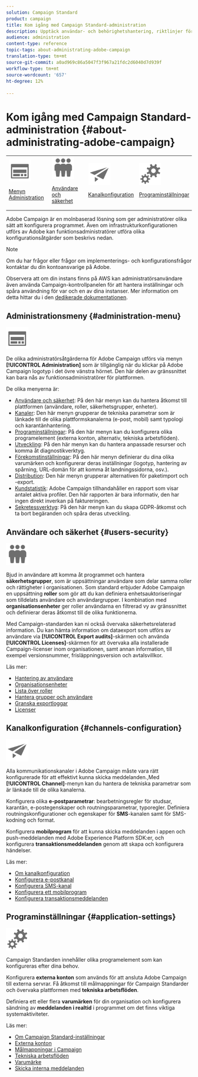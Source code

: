 ```yaml
---
solution: Campaign Standard
product: campaign
title: Kom igång med Campaign Standard-administration
description: Upptäck användar- och behörighetshantering, riktlinjer för övervakning, kanalspecifika konfigurationer och riktlinjer för programinställningar.
audience: administration
content-type: reference
topic-tags: about-administrating-adobe-campaign
translation-type: tm+mt
source-git-commit: a0ad969c86a5047f3f967a21fdc2d6040d7d939f
workflow-type: tm+mt
source-wordcount: '657'
ht-degree: 12%

---
```



# Kom igång med Campaign Standard-administration {#about-administrating-adobe-campaign}

<table>
<tr><td><img src="assets/do-not-localize/icon_menu.svg" width="60px"><p><a href="#administration-menu">Menyn Administration</a></p></td>
<td><img src="assets/do-not-localize/icon_users.svg" width="60px"><p><a href="#users-security">Användare och säkerhet</a></p></td>
<td><img src="assets/do-not-localize/icon_channels.svg" width="60px"><p><a href="#channels-configuration">Kanalkonfiguration</a></p></td>
<td><img src="assets/do-not-localize/icon_settings.svg" width="60px"><p><a href="#application-settings">Programinställningar</a></p></td></tr>
</table>

Adobe Campaign är en molnbaserad lösning som ger administratörer olika sätt att konfigurera programmet. Även om infrastrukturkonfigurationen utförs av Adobe kan funktionsadministratörer utföra olika konfigurationsåtgärder som beskrivs nedan.

>[!NOTE]
>
>Om du har frågor eller frågor om implementerings- och konfigurationsfrågor kontaktar du din kontoansvarige på Adobe.

Observera att om din instans finns på AWS kan administratörsanvändare även använda Campaign-kontrollpanelen för att hantera inställningar och spåra användning för var och en av dina instanser. Mer information om detta hittar du i den [dedikerade dokumentationen](https://experienceleague.adobe.com/docs/control-panel/using/control-panel-home.html).

## Administrationsmeny {#administration-menu}

<img src="assets/do-not-localize/icon_menu.svg" width="60px">

De olika administratörsåtgärderna för Adobe Campaign utförs via menyn **[!UICONTROL Administration]** som är tillgänglig när du klickar på Adobe Campaign logotyp i det övre vänstra hörnet. Den här delen av gränssnittet kan bara nås av funktionsadministratörer för plattformen.

De olika menyerna är:

* [Användare och säkerhet](../../administration/using/about-access-management.md): På den här menyn kan du hantera åtkomst till plattformen (användare, roller, säkerhetsgrupper, enheter).
* [Kanaler](../../administration/using/about-channel-configuration.md): Den här menyn grupperar de tekniska parametrar som är länkade till de olika plattformskanalerna (e-post, mobil) samt typologi och karantänhantering.
* [Programinställningar](../../administration/using/external-accounts.md): På den här menyn kan du konfigurera olika programelement (externa konton, alternativ, tekniska arbetsflöden).
* [Utveckling](../../developing/using/data-model-concepts.md): På den här menyn kan du hantera anpassade resurser och komma åt diagnostikverktyg.
* [Förekomstinställningar](../../administration/using/branding.md): På den här menyn definierar du dina olika varumärken och konfigurerar deras inställningar (logotyp, hantering av spårning, URL-domän för att komma åt landningssidorna, osv.).
* [Distribution](../../automating/using/managing-packages.md): Den här menyn grupperar alternativen för paketimport och -export.
* [Kundstatistik](../../audiences/using/active-profiles.md): Adobe Campaign tillhandahåller en rapport som visar antalet aktiva profiler. Den här rapporten är bara informativ, den har ingen direkt inverkan på faktureringen.
* [Sekretessverktyg](../../start/using/privacy-management.md): På den här menyn kan du skapa GDPR-åtkomst och ta bort begäranden och spåra deras utveckling.

## Användare och säkerhet {#users-security}

<img src="assets/do-not-localize/icon_users.svg"  width="60px">

Bjud in användare att komma åt programmet och hantera **säkerhetsgrupper**, som är uppsättningar användare som delar samma roller och rättigheter i organisationen. Som standard erbjuder Adobe Campaign en uppsättning **roller** som gör att du kan definiera enhetsauktoriseringar som tilldelats användare och användargrupper. I kombination med **organisationsenheter** ger roller användarna en filtrerad vy av gränssnittet och definierar deras åtkomst till de olika funktionerna.

Med Campaign-standarden kan ni också övervaka säkerhetsrelaterad information. Du kan hämta information om dataexport som utförs av användare via **[!UICONTROL Export audits]**-skärmen och använda **[!UICONTROL Licenses]**-skärmen för att övervaka alla installerade Campaign-licenser inom organisationen, samt annan information, till exempel versionsnummer, frisläppningsversion och avtalsvillkor.

Läs mer:

* [Hantering av användare](../../administration/using/users-management.md)
* [Organisationsenheter](../../administration/using/organizational-units.md)
* [Lista över roller](../../administration/using/list-of-roles.md)
* [Hantera grupper och användare](../../administration/using/managing-groups-and-users.md)
* [Granska exportloggar](../../administration/using/auditing-export-logs.md)
* [Licenser](../../administration/using/licenses.md)

## Kanalkonfiguration {#channels-configuration}

<img src="assets/do-not-localize/icon_channels.svg" width="60px">

Alla kommunikationskanaler i Adobe Campaign måste vara rätt konfigurerade för att effektivt kunna skicka meddelanden.,Med **[!UICONTROL Channel]**-menyn kan du hantera de tekniska parametrar som är länkade till de olika kanalerna.

Konfigurera olika **e-postparametrar**: bearbetningsregler för studsar, karantän, e-postegenskaper och routningsparametrar, typoregler. Definiera routningskonfigurationer och egenskaper för **SMS**-kanalen samt för SMS-kodning och format.

Konfigurera **mobilprogram** för att kunna skicka meddelanden i appen och push-meddelanden med Adobe Experience Platform SDK:er, och konfigurera **transaktionsmeddelanden** genom att skapa och konfigurera händelser.

Läs mer:

* [Om kanalkonfiguration](../../administration/using/about-channel-configuration.md)
* [Konfigurera e-postkanal](../../administration/using/configuring-email-channel.md)
* [Konfigurera SMS-kanal](../../administration/using/configuring-sms-channel.md)
* [Konfigurera ett mobilprogram](../../administration/using/configuring-a-mobile-application.md)
* [Konfigurera transaktionsmeddelanden](../../administration/using/configuring-transactional-messaging.md)

## Programinställningar {#application-settings}

<img src="assets/do-not-localize/icon_settings.svg" width="60px">

Campaign Standarden innehåller olika programelement som kan konfigureras efter dina behov.

Konfigurera **externa konton** som används för att ansluta Adobe Campaign till externa servrar. Få åtkomst till målmappningar för Campaign Standarder och övervaka plattformen med **tekniska arbetsflöden**.

Definiera ett eller flera **varumärken** för din organisation och konfigurera sändning av **meddelanden i realtid** i programmet om det finns viktiga systemaktiviteter.

Läs mer:

* [Om Campaign Standard-inställningar](../../administration/using/about-campaign-standard-settings.md)
* [Externa konton](../../administration/using/external-accounts.md)
* [Målmappningar i Campaign](../../administration/using/target-mappings-in-campaign.md)
* [Tekniska arbetsflöden](../../administration/using/technical-workflows.md)
* [Varumärke](../../administration/using/branding.md)
* [Skicka interna meddelanden](../../administration/using/sending-internal-notifications.md)
